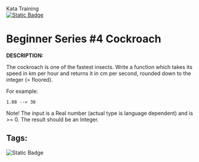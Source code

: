 Kata Training <br>
[![Static Badge](https://img.shields.io/badge/8kyu%20-%20black?style=flat&logo=codewars&labelColor=B1361E&color=black)](Javascript/8kyu)

# Beginner Series #4 Cockroach

**DESCRIPTION:**

The cockroach is one of the fastest insects. Write a function which takes its speed in km per hour and returns it in cm per second, rounded down to the integer (= floored).

For example:
```
1.08 --> 30
```
Note! The input is a Real number (actual type is language dependent) and is >= 0. The result should be an Integer.

## Tags:

![Static Badge](https://img.shields.io/badge/fundamentals%20-%20purple?style=plastic) 